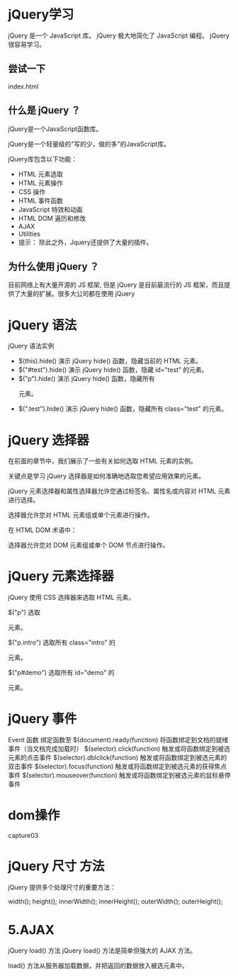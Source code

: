 # jQuery学习
jQuery 是一个 JavaScript 库。
jQuery 极大地简化了 JavaScript 编程。
jQuery 很容易学习。

## 尝试一下
index.html

## 什么是 jQuery ？
jQuery是一个JavaScript函数库。

jQuery是一个轻量级的"写的少，做的多"的JavaScript库。

jQuery库包含以下功能：

- HTML 元素选取
- HTML 元素操作
- CSS 操作
- HTML 事件函数
- JavaScript 特效和动画
- HTML DOM 遍历和修改
- AJAX
- Utilities
- 提示： 除此之外，Jquery还提供了大量的插件。

## 为什么使用 jQuery ？
目前网络上有大量开源的 JS 框架, 但是 jQuery 是目前最流行的 JS 框架，而且提供了大量的扩展。很多大公司都在使用 jQuery

# jQuery 语法
jQuery 语法实例
- $(this).hide()
演示 jQuery hide() 函数，隐藏当前的 HTML 元素。
- $("#test").hide()
演示 jQuery hide() 函数，隐藏 id="test" 的元素。
- $("p").hide()
演示 jQuery hide() 函数，隐藏所有 <p> 元素。
- $(".test").hide()
演示 jQuery hide() 函数，隐藏所有 class="test" 的元素。

# jQuery 选择器
在前面的章节中，我们展示了一些有关如何选取 HTML 元素的实例。

关键点是学习 jQuery 选择器是如何准确地选取您希望应用效果的元素。

jQuery 元素选择器和属性选择器允许您通过标签名、属性名或内容对 HTML 元素进行选择。

选择器允许您对 HTML 元素组或单个元素进行操作。

在 HTML DOM 术语中：

选择器允许您对 DOM 元素组或单个 DOM 节点进行操作。

# jQuery 元素选择器
jQuery 使用 CSS 选择器来选取 HTML 元素。

$("p") 选取 <p> 元素。

$("p.intro") 选取所有 class="intro" 的 <p> 元素。

$("p#demo") 选取所有 id="demo" 的 <p> 元素。

# jQuery 事件
Event 函数	                    绑定函数至
$(document).ready(function)	    将函数绑定到文档的就绪事件（当文档完成加载时）
$(selector).click(function)	    触发或将函数绑定到被选元素的点击事件
$(selector).dblclick(function)	触发或将函数绑定到被选元素的双击事件
$(selector).focus(function)	    触发或将函数绑定到被选元素的获得焦点事件
$(selector).mouseover(function)	触发或将函数绑定到被选元素的鼠标悬停事件

# dom操作
capture03

# jQuery 尺寸 方法
jQuery 提供多个处理尺寸的重要方法：

width();
height();
innerWidth();
innerHeight();
outerWidth();
outerHeight();

# 5.AJAX

jQuery load() 方法
jQuery load() 方法是简单但强大的 AJAX 方法。

load() 方法从服务器加载数据，并把返回的数据放入被选元素中。

























